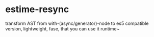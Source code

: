 # estime-resync
transform AST from with-(async/generator)-node to es5 compatible version, lightweight, fase, that you can use it runtime~

